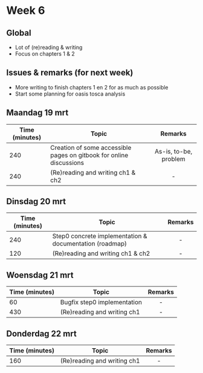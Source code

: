 # Week 6

## Global

- Lot of (re)reading & writing
- Focus on chapters 1 & 2


## Issues & remarks (for next week)

- More writing to finish chapters 1 en 2 for as much as possible
- Start some planning for oasis tosca analysis


## Maandag 19 mrt

| Time (minutes) | Topic                                     | Remarks |
|-----|------------------------------------------------------|:-------:|
| 240 | Creation of some accessible pages on gitbook for online discussions | As-is, to-be, problem|
| 240 | (Re)reading and writing ch1 & ch2 |    -    |

## Dinsdag 20 mrt

| Time (minutes) | Topic                                     | Remarks |
|-----|------------------------------------------------------|:-------:|
| 240 | Step0 concrete implementation & documentation (roadmap) |    -    |
| 120 | (Re)reading and writing ch1 & ch2                    |    -    |

## Woensdag 21 mrt

| Time (minutes) | Topic                                     | Remarks |
|-----|------------------------------------------------------|:-------:|
| 60  | Bugfix step0 implementation                          |    -    |
| 430 | (Re)reading and writing ch1                          |    -    |

## Donderdag 22 mrt

| Time (minutes) | Topic                                     | Remarks |
|-----|------------------------------------------------------|:-------:|
| 160 | (Re)reading and writing ch1                          |    -    |
